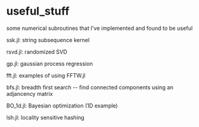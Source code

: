 # useful_stuff

some numerical subroutines that I've implemented and found to be useful

ssk.jl: string subsequence kernel 

rsvd.jl: randomized SVD

gp.jl: gaussian process regression

fft.jl: examples of using FFTW.jl

bfs.jl: breadth first search -- find connected components using an adjancency matrix

BO_1d.jl: Bayesian optimization (1D example)

lsh.jl: locality sensitive hashing 


